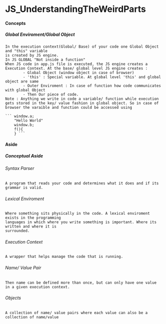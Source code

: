 # JS_UnderstandingTheWeirdParts

#### Concepts
##### Global Enviroment/Global Object
	In the execution context(Global/ Base) of your code one Global Object and "this" variable 
	is created by JS engine. 
	In JS GLOBAL "Not inside a function"
	When JS code in app.js file is executed, the JS engine creates a Execution Context. At the base/ global level JS engine creates :
			- Global Object (window object in case of browser)
			- 'this' : Special variable. At global level 'this' and global object are same
			- Outer Enviroment : In case of function how code communicates with global Object
			- Then Our piece of code.
	Note : Anything we write in code a variable/ function while execution gets stored in the key/ value fashion in global object. So in case of browser the varaible and function could be accessed using
	 
	``` window.a;
		"Hello World"
		window.b;
		f(){
		} ```
	


#### Aside
##### Conceptual Aside
###### Syntax Parser 
    A program that reads your code and determines what it does and if its grammar is valid.
###### Lexical Enviroment 
    Where something sits physically in the code. A lexical enviroment exists in the programming 
    languages in which where you write something is important. Where its written and where it is 
    surrounded.
###### Execution Context 
    A wrapper that helps manage the code that is running.
###### Name/ Value Pair
	Then name can be defined more than once, but can only have one value in a given execution context.

###### Objects
	A collection of name/ value pairs where each value can also be a collection of name/value